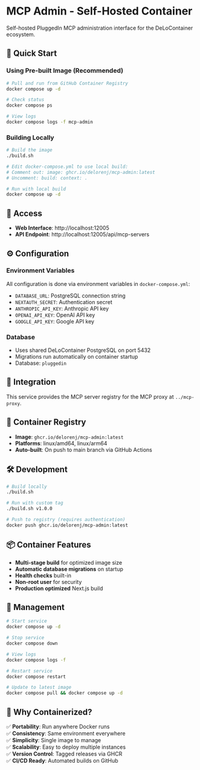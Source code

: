 # MCP Admin - Self-Hosted Container

Self-hosted PluggedIn MCP administration interface for the DeLoContainer ecosystem.

## 🚀 Quick Start

### Using Pre-built Image (Recommended)
```bash
# Pull and run from GitHub Container Registry
docker compose up -d

# Check status
docker compose ps

# View logs
docker compose logs -f mcp-admin
```

### Building Locally
```bash
# Build the image
./build.sh

# Edit docker-compose.yml to use local build:
# Comment out: image: ghcr.io/delorenj/mcp-admin:latest
# Uncomment: build: context: .

# Run with local build
docker compose up -d
```

## 📡 Access

- **Web Interface**: http://localhost:12005
- **API Endpoint**: http://localhost:12005/api/mcp-servers

## ⚙️ Configuration

### Environment Variables
All configuration is done via environment variables in `docker-compose.yml`:

- `DATABASE_URL`: PostgreSQL connection string
- `NEXTAUTH_SECRET`: Authentication secret
- `ANTHROPIC_API_KEY`: Anthropic API key
- `OPENAI_API_KEY`: OpenAI API key
- `GOOGLE_API_KEY`: Google API key

### Database
- Uses shared DeLoContainer PostgreSQL on port 5432
- Migrations run automatically on container startup
- Database: `pluggedin`

## 🔗 Integration

This service provides the MCP server registry for the MCP proxy at `../mcp-proxy`.

## 🐳 Container Registry

- **Image**: `ghcr.io/delorenj/mcp-admin:latest`
- **Platforms**: linux/amd64, linux/arm64
- **Auto-built**: On push to main branch via GitHub Actions

## 🛠️ Development

```bash
# Build locally
./build.sh

# Run with custom tag
./build.sh v1.0.0

# Push to registry (requires authentication)
docker push ghcr.io/delorenj/mcp-admin:latest
```

## 📦 Container Features

- **Multi-stage build** for optimized image size
- **Automatic database migrations** on startup
- **Health checks** built-in
- **Non-root user** for security
- **Production optimized** Next.js build

## 🔧 Management

```bash
# Start service
docker compose up -d

# Stop service
docker compose down

# View logs
docker compose logs -f

# Restart service
docker compose restart

# Update to latest image
docker compose pull && docker compose up -d
```

## 🎯 Why Containerized?

✅ **Portability**: Run anywhere Docker runs  
✅ **Consistency**: Same environment everywhere  
✅ **Simplicity**: Single image to manage  
✅ **Scalability**: Easy to deploy multiple instances  
✅ **Version Control**: Tagged releases via GHCR  
✅ **CI/CD Ready**: Automated builds on GitHub
